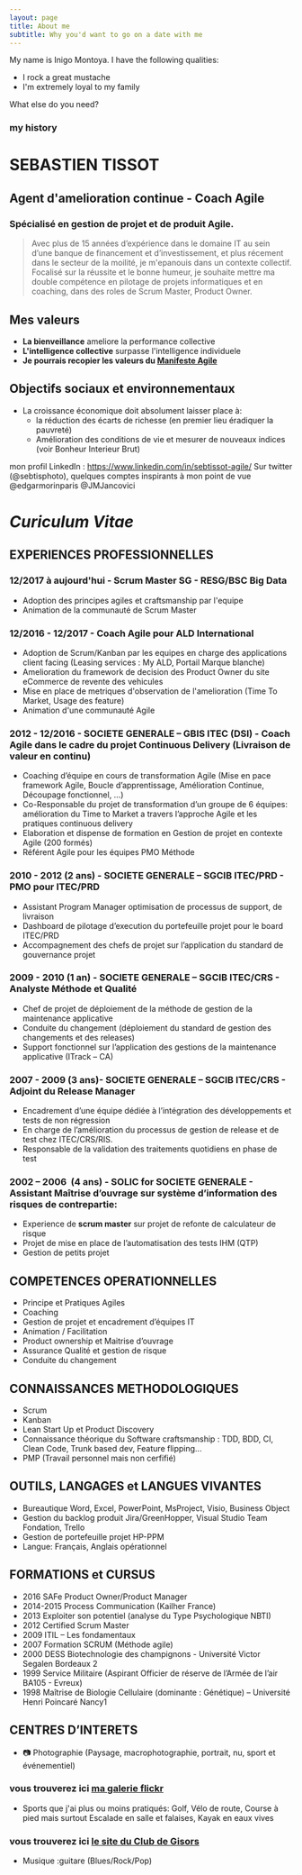 ```yaml
---
layout: page
title: About me
subtitle: Why you'd want to go on a date with me
---
```


My name is Inigo Montoya. I have the following qualities:

- I rock a great mustache
- I'm extremely loyal to my family

What else do you need?

### my history

# SEBASTIEN TISSOT
## Agent d'amelioration continue - Coach Agile
### Spécialisé en gestion de projet et de produit Agile.
>Avec plus de 15 années d’expérience dans le domaine IT au sein d’une banque de financement et d’investissement, et plus récement dans le secteur de la moilité, je m'epanouis dans un contexte collectif.
>Focalisé sur la réussite et le bonne humeur, je souhaite mettre ma double compétence en pilotage de projets informatiques et en coaching, dans des roles de Scrum Master, Product Owner.

## Mes valeurs
* __La bienveillance__ ameliore la performance collective
* __L'intelligence collective__ surpasse l'intelligence individuele
* __Je pourrais recopier les valeurs du [Manifeste Agile](http://www.agilemanifesto.org)__ 

## Objectifs sociaux et environnementaux
* La croissance économique doit absolument laisser place à:
	* la réduction des écarts de richesse (en premier lieu éradiquer la pauvreté)
	* Amélioration des conditions de vie et mesurer de nouveaux indices (voir Bonheur Interieur Brut)

mon profil LinkedIn : https://www.linkedin.com/in/sebtissot-agile/
Sur twitter (@sebtisphoto), quelques comptes inspirants à mon point de vue @edgarmorinparis  @JMJancovici


# _Curiculum Vitae_

## EXPERIENCES PROFESSIONNELLES
### 12/2017 à aujourd'hui - Scrum Master SG - RESG/BSC Big Data
* Adoption des principes agiles et craftsmanship par l'equipe
* Animation de la communauté de Scrum Master

### 12/2016 - 12/2017 - Coach Agile pour ALD International
* Adoption de Scrum/Kanban par les equipes en charge des applications client facing (Leasing services : My ALD, Portail Marque blanche) 
* Amelioration du framework de decision des Product Owner du site eCommerce de revente des vehicules
* Mise en place de metriques d'observation de l'amelioration (Time To Market, Usage des feature)
* Animation d'une communauté Agile

### 2012 - 12/2016 -   SOCIETE GENERALE – GBIS  ITEC (DSI) - Coach Agile dans le cadre du projet Continuous Delivery (Livraison de valeur en continu)
* Coaching d’équipe en cours de transformation Agile (Mise en pace framework Agile, Boucle d’apprentissage, Amélioration Continue, Découpage fonctionnel, …)
* Co-Responsable du projet de transformation d’un groupe de 6 équipes: amélioration du Time to Market a travers l’approche Agile et les pratiques continuous delivery
* Elaboration et dispense de formation en Gestion de projet en contexte Agile (200 formés)
* Référent Agile pour les équipes PMO Méthode

### 2010 - 2012 (2 ans) -   SOCIETE GENERALE – SGCIB  ITEC/PRD - PMO pour ITEC/PRD 
* Assistant Program Manager optimisation de processus de support, de livraison 
* Dashboard de pilotage d’execution du portefeuille projet pour le board ITEC/PRD
* Accompagnement des chefs de projet sur l’application du standard de gouvernance projet

### 2009 - 2010 (1 an) -   SOCIETE GENERALE – SGCIB  ITEC/CRS - Analyste Méthode et Qualité
* Chef de projet de déploiement de la méthode de gestion de la maintenance applicative 
* Conduite du changement (déploiement du standard de gestion des changements et des releases)
* Support fonctionnel sur l’application des gestions de la maintenance applicative (ITrack – CA)

### 2007 - 2009 (3 ans)- SOCIETE GENERALE – SGCIB  ITEC/CRS - Adjoint du Release Manager
* Encadrement d’une équipe dédiée à l’intégration des développements et tests de non régression
* En charge de l’amélioration du processus de gestion de release et de test chez ITEC/CRS/RIS.
* Responsable de la validation des traitements quotidiens en phase de test 

### 2002 – 2006  (4 ans) - SOLIC for SOCIETE GENERALE - Assistant Maîtrise d’ouvrage sur système d’information des  risques de contrepartie: 
* Experience de __scrum master__ sur projet de refonte de calculateur de risque
* Projet de mise en place de l’automatisation des tests IHM (QTP)
* Gestion de petits projet

## COMPETENCES OPERATIONNELLES
* Principe et Pratiques Agiles
* Coaching 
* Gestion de projet et encadrement d’équipes IT
* Animation / Facilitation
* Product ownership et Maitrise d’ouvrage
* Assurance Qualité et gestion de risque
* Conduite du changement

## CONNAISSANCES METHODOLOGIQUES
* Scrum
* Kanban
* Lean Start Up et Product Discovery
* Connaissance théorique du Software craftsmanship : TDD, BDD, CI, Clean Code, Trunk based dev, Feature flipping...
* PMP (Travail personnel mais non cerfifié)

## OUTILS, LANGAGES et LANGUES VIVANTES
* Bureautique						Word, Excel, PowerPoint, MsProject, Visio, Business Object
* Gestion du backlog produit		Jira/GreenHopper, Visual Studio Team Fondation, Trello
* Gestion de portefeuille projet	HP-PPM
* Langue:							Français, Anglais opérationnel

## FORMATIONS et CURSUS
* 2016		SAFe Product Owner/Product Manager
* 2014-2015	Process Communication (Kailher France)
* 2013		Exploiter son potentiel (analyse du Type Psychologique NBTI)
* 2012		Certified Scrum Master
* 2009		ITIL – Les fondamentaux
* 2007		Formation SCRUM (Méthode agile)
* 2000		DESS Biotechnologie des champignons - Université Victor Segalen Bordeaux 2
* 1999		Service Militaire (Aspirant Officier de réserve de l’Armée de l’air BA105 - Evreux)
* 1998		Maîtrise de Biologie Cellulaire (dominante : Génétique) – Université Henri Poincaré Nancy1

## CENTRES D’INTERETS
* :camera: Photographie (Paysage, macrophotographie, portrait, nu, sport et événementiel)
### vous trouverez ici [ma galerie flickr](http://www.fluidr.com/photos/sebtis)
* Sports que j'ai plus ou moins pratiqués: Golf, Vélo de route, Course à pied mais surtout Escalade en salle et falaises, Kayak en eaux vives 
### vous trouverez ici [le site du Club de Gisors](http://www.varapeure.fr)
* Musique :guitare (Blues/Rock/Pop)
